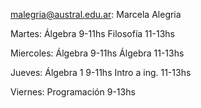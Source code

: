 malegria@austral.edu.ar: Marcela Alegria

Martes:
	Álgebra 9-11hs
	Filosofía 11-13hs
	
Miercoles:
	Álgebra 9-11hs
	Álgebra 11-13hs
	
Jueves:
	Álgebra 1 9-11hs
	Intro a ing. 11-13hs
	
Viernes:
	Programación 9-13hs